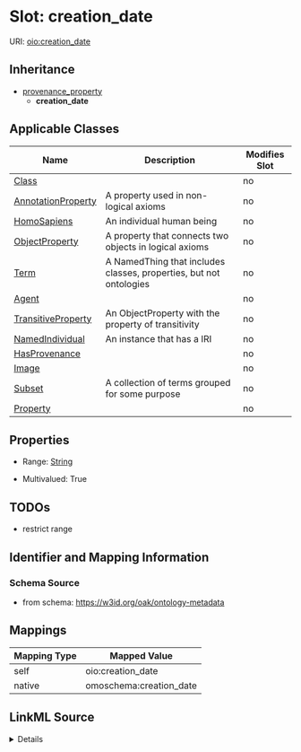 

# Slot: creation_date



URI: [oio:creation_date](http://www.geneontology.org/formats/oboInOwl#creation_date)




## Inheritance

* [provenance_property](provenance_property.md)
    * **creation_date**






## Applicable Classes

| Name | Description | Modifies Slot |
| --- | --- | --- |
| [Class](Class.md) |  |  no  |
| [AnnotationProperty](AnnotationProperty.md) | A property used in non-logical axioms |  no  |
| [HomoSapiens](HomoSapiens.md) | An individual human being |  no  |
| [ObjectProperty](ObjectProperty.md) | A property that connects two objects in logical axioms |  no  |
| [Term](Term.md) | A NamedThing that includes classes, properties, but not ontologies |  no  |
| [Agent](Agent.md) |  |  no  |
| [TransitiveProperty](TransitiveProperty.md) | An ObjectProperty with the property of transitivity |  no  |
| [NamedIndividual](NamedIndividual.md) | An instance that has a IRI |  no  |
| [HasProvenance](HasProvenance.md) |  |  no  |
| [Image](Image.md) |  |  no  |
| [Subset](Subset.md) | A collection of terms grouped for some purpose |  no  |
| [Property](Property.md) |  |  no  |







## Properties

* Range: [String](String.md)

* Multivalued: True





## TODOs

* restrict range

## Identifier and Mapping Information







### Schema Source


* from schema: https://w3id.org/oak/ontology-metadata




## Mappings

| Mapping Type | Mapped Value |
| ---  | ---  |
| self | oio:creation_date |
| native | omoschema:creation_date |




## LinkML Source

<details>
```yaml
name: creation_date
deprecated: proposed obsoleted by OMO group 2022-04-12
todos:
- restrict range
from_schema: https://w3id.org/oak/ontology-metadata
deprecated_element_has_exact_replacement: created
rank: 1000
is_a: provenance_property
slot_uri: oio:creation_date
alias: creation_date
domain_of:
- HasProvenance
range: string
multivalued: true

```
</details>